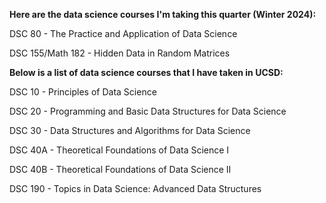 __Here are the data science courses I'm taking this quarter (Winter 2024):__

DSC 80 - The Practice and Application of Data Science

DSC 155/Math 182 - Hidden Data in Random Matrices

__Below is a list of data science courses that I have taken in UCSD:__

DSC 10 - Principles of Data Science

DSC 20 - Programming and Basic Data Structures for Data Science

DSC 30 - Data Structures and Algorithms for Data Science

DSC 40A - Theoretical Foundations of Data Science I

DSC 40B - Theoretical Foundations of Data Science II

DSC 190 - Topics in Data Science: Advanced Data Structures
